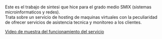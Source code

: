 <p>
Este es el trabajo de sintesi que hice para el grado medio SMIX (sistemas microinformaticos y redes). <br>
Trata sobre un servicio de hosting de maquinas virtuales con la peculiaridad de ofrecer servicios de asistencia tecnica y monitoreo a los clientes.
</p>
<a href="#">Video de muestra del funcionamiento del servicio</a>

